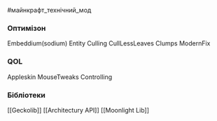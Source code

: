 #майнкрафт_технічний_мод 

### Оптимізон
Embeddium(sodium)
Entity Culling
CullLessLeaves
Clumps
ModernFix
### QOL

Appleskin
MouseTweaks
Controlling
### Бібліотеки

[[Geckolib]]
[[Architectury API]]
[[Moonlight Lib]]
